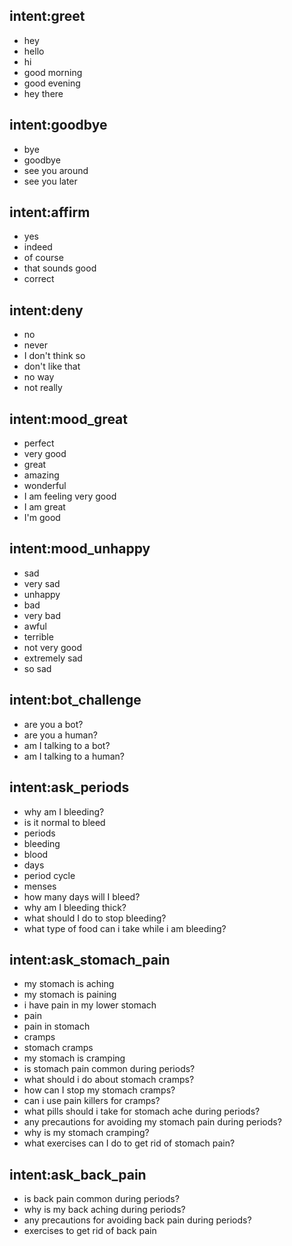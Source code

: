 ## intent:greet
- hey
- hello
- hi
- good morning
- good evening
- hey there

## intent:goodbye
- bye
- goodbye
- see you around
- see you later

## intent:affirm
- yes
- indeed
- of course
- that sounds good
- correct

## intent:deny
- no
- never
- I don't think so
- don't like that
- no way
- not really

## intent:mood_great
- perfect
- very good
- great
- amazing
- wonderful
- I am feeling very good
- I am great
- I'm good

## intent:mood_unhappy
- sad
- very sad
- unhappy
- bad
- very bad
- awful
- terrible
- not very good
- extremely sad
- so sad

## intent:bot_challenge
- are you a bot?
- are you a human?
- am I talking to a bot?
- am I talking to a human?

## intent:ask_periods
-  why am I bleeding? 
- is it normal to bleed 
- periods 
- bleeding 
- blood 
- days 
- period cycle 
- menses 
- how many days will I bleed?
- why am I bleeding thick?
- what should I do to stop bleeding?
- what type of food can i take while i am bleeding?

## intent:ask_stomach_pain
- my stomach is aching 
- my stomach is paining 
- i have pain in my lower stomach 
- pain 
- pain in stomach
- cramps 
- stomach cramps 
- my stomach is cramping 
- is stomach pain common during periods?
- what should i do about stomach cramps?
- how can I stop my stomach cramps?
- can i use pain killers for cramps?  
- what pills should i take for stomach ache during periods?
- any precautions for avoiding my stomach pain during periods?
- why is my stomach cramping?
- what exercises can I do to get rid of stomach pain?

## intent:ask_back_pain
- is back pain common during periods? 
- why is my back aching during periods? 
- any precautions for avoiding back pain during periods?
- exercises to get rid of back pain

